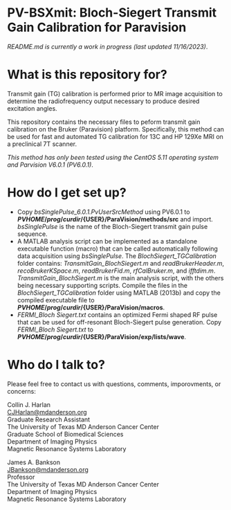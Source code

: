 # PV-BSXmit: Bloch-Siegert Transmit Gain Calibration for Paravision 

*README.md is currently a work in progress (last updated 11/16/2023)*.

# What is this repository for?
Transmit gain (TG) calibration is performed prior to MR image acquisition to determine the radiofrequency output necessary to produce desired excitation angles. 

This repository contains the necessary files to peform transmit gain calibration on the Bruker (Paravision) platform. Specifically, this method can be used for fast and automated TG calibration for 13C and HP 129Xe MRI on a preclinical 7T scanner.

*This method has only been tested using the CentOS 5.11 operating system and Parvision V6.0.1 (PV6.0.1)*.

# How do I get set up?
* Copy *bsSinglePulse_6.0.1.PvUserSrcMethod* using PV6.0.1 to **${PVHOME}/prog/curdir/${USER}/ParaVision/methods/src** and import. *bsSinglePulse* is the name of the Bloch-Siegert transmit gain pulse sequence. 
* A MATLAB analysis script can be implemented as a standalone executable function (macro) that can be called automatically following data acquisition using *bsSinglePulse*. The *BlochSiegert_TGCalibration* folder contains: *TransmitGain_BlochSiegert.m* and *readBrukerHeader.m*, *recoBrukerKSpace.m*, *readBrukerFid.m*, *rfCalBruker.m*, and *ifftdim.m*. *TransmitGain_BlochSiegert.m* is the main analysis script, with the others being necessary supporting scripts. Compile the files in the *BlochSiegert_TGCalibration* folder using MATLAB (2013b) and copy the compiled executable file to **${PVHOME}/prog/curdir/${USER}/ParaVision/macros**.
* *FERMI_Bloch Siegert.txt* contains an optimized Fermi shaped RF pulse that can be used for off-resonant Bloch-Siegert pulse generation. Copy *FERMI_Bloch Siegert.txt* to **${PVHOME}/prog/curdir/${USER}/ParaVision/exp/lists/wave**.

# Who do I talk to?
Please feel free to contact us with questions, comments, imporovments, or concerns:

Collin J. Harlan\
CJHarlan@mdanderson.org\
Graduate Research Assistant\
The University of Texas MD Anderson Cancer Center\
Graduate School of Biomedical Sciences\
Department of Imaging Physics\
Magnetic Resonance Systems Laboratory

James A. Bankson\
JBankson@mdanderson.org\
Professor\
The University of Texas MD Anderson Cancer Center\
Department of Imaging Physics\
Magnetic Resonance Systems Laboratory
